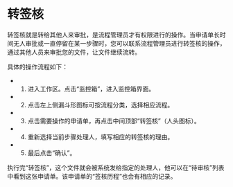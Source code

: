 # 转签核

转签核就是转给其他人来审批，是流程管理员才有权限进行的操作。当申请单长时间无人审批或一直停留在某一步骤时，您可以联系流程管理员进行转签核的操作，通过其他人员来审批您的文件，让文件继续流转。

具体的操作流程如下：

- 1. 进入工作区。点击“监控箱”，进入监控箱界面。

- 2. 点击左上侧漏斗形图标可按流程分类，选择相应流程。

- 3. 点击需要操作的申请单，再点击中间顶部“转签核”（人头图标）。

- 4. 重新选择当前步骤处理人，填写相应的转签核的理由。

- 5. 最后点击“确认”。

执行完“转签核”，这个文件就会被系统发给指定的处理人，他可以在“待审核”列表中看到这张申请单。该申请单的“签核历程”也会有相应的记录。
